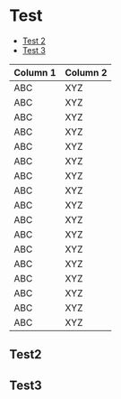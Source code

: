 # Test

- [Test 2](#test2)
- [Test 3](#test3)

| Column 1 | Column 2 |
|----|----|
| ABC | XYZ |
| ABC | XYZ |
| ABC | XYZ |
| ABC | XYZ |
| ABC | XYZ |
| ABC | XYZ |
| ABC | XYZ |
| ABC | XYZ |
| ABC | XYZ |
| ABC | XYZ |
| ABC | XYZ |
| ABC | XYZ |
| ABC | XYZ |
| ABC | XYZ |
| ABC | XYZ |
| ABC | XYZ |
| ABC | XYZ |


## Test2




## Test3
